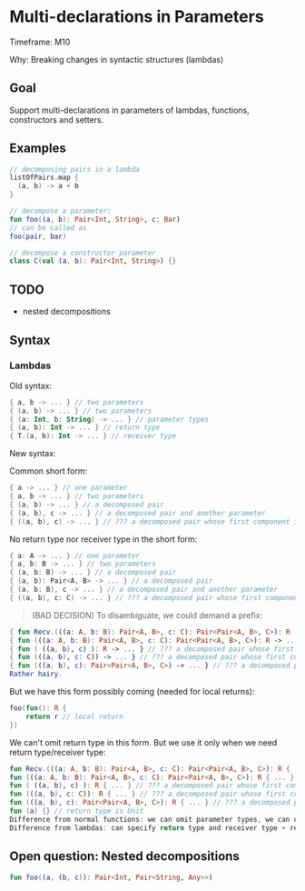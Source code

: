 # Multi-declarations in Parameters

Timeframe: M10

Why: Breaking changes in syntactic structures (lambdas)

## Goal

Support multi-declarations in parameters of lambdas, functions, constructors and setters.

## Examples

``` kotlin
// decomposing pairs in a lambda
listOfPairs.map {
  (a, b) -> a + b
}

// decompose a parameter:
fun foo((a, b): Pair<Int, String>, c: Bar)
// can be called as
foo(pair, bar)

// decompose a constructor parameter
class C(val (a, b): Pair<Int, String>) {}
```

## TODO

  - nested decompositions

## Syntax

### Lambdas

Old syntax:

``` kotlin
{ a, b -> ... } // two parameters
{ (a, b) -> ... } // two parameters
{ (a: Int, b: String) -> ... } // parameter types
{ (a, b): Int -> ... } // return type
{ T.(a, b): Int -> ... } // receiver type
```

New syntax:

Common short form:
``` kotlin
{ a -> ... } // one parameter
{ a, b -> ... } // two parameters
{ (a, b) -> ... } // a decomposed pair
{ (a, b), c -> ... } // a decomposed pair and another parameter
{ ((a, b), c) -> ... } // ??? a decomposed pair whose first component is a pair
```

No return type nor receiver type in the short form:
``` kotlin
{ a: A -> ... } // one parameter
{ a, b: B -> ... } // two parameters
{ (a, b: B) -> ... } // a decomposed pair
{ (a, b): Pair<A, B> -> ... } // a decomposed pair
{ (a, b: B), c -> ... } // a decomposed pair and another parameter
{ ((a, b), c: C) -> ... } // ??? a decomposed pair whose first component is a pair
```

> (BAD DECISION) To disambiguate, we could demand a prefix:
``` kotlin
{ fun Recv.(((a: A, b: B): Pair<A, B>, c: C): Pair<Pair<A, B>, C>): R -> ... } // ??? a decomposed pair whose first component is a pair
{ fun (((a: A, b: B): Pair<A, B>, c: C): Pair<Pair<A, B>, C>): R -> ... } // ??? a decomposed pair whose first component is a pair
{ fun ( ((a, b), c) ): R -> ... } // ??? a decomposed pair whose first component is a pair
{ fun (((a, b), c: C)) -> ... } // ??? a decomposed pair whose first component is a pair
{ fun (((a, b), c): Pair<Pair<A, B>, C>) -> ... } // ??? a decomposed pair whose first component is a pair
Rather hairy.
```

But we have this form possibly coming (needed for local returns):
``` kotlin
foo(fun(): R {
    return r // local return
})
```

We can't omit return type in this form. But we use it only when we need return type/receiver type:
``` kotlin
fun Recv.(((a: A, b: B): Pair<A, B>, c: C): Pair<Pair<A, B>, C>): R { ... } // a decomposed pair whose first component is a pair
fun (((a: A, b: B): Pair<A, B>, c: C): Pair<Pair<A, B>, C>): R { ... } // a decomposed pair whose first component is a pair
fun ( ((a, b), c) ): R { ... } // ??? a decomposed pair whose first component is a pair
fun (((a, b), c: C)): R { ... } // ??? a decomposed pair whose first component is a pair
fun (((a, b), c): Pair<Pair<A, B>, C>): R { ... } // ??? a decomposed pair whose first component is a pair
fun (a) {} // return type is Unit
Difference from normal functions: we can omit parameter types, we can omit the name (don't have to).
Difference from lambdas: can specify return type and receiver type + returns are local.
```

## Open question: Nested decompositions

``` kotlin
fun foo((a, (b, c)): Pair<Int, Pair<String, Any>>)
```





